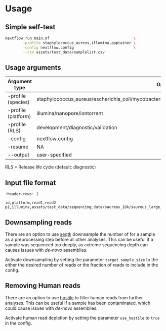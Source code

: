 # Usage

## Simple self-test

```bash
nextflow run main.nf                                      \
        -profile staphylococcus_aureus,illumina,apptainer \
        -config nextflow.config                           \
        --csv assets/test_data/samplelist.csv
```

## Usage arguments

| Argument type       | Options                                                                                                | Required |
| ------------------- | ------------------------------------------------------------------------------------------------------ | -------- |
| -profile (species)  | staphylococcus_aureus/escherichia_coli/mycobacterium_tuberculosis/streptococcus_pyogenes/streptococcus | True     |
| -profile (platform) | illumina/nanopore/iontorrent                                                                           | True     |
| -profile (RLS)      | development/diagnostic/validation                                                                      | False    |
| -config             | nextflow.config                                                                                        | True     |
| -resume             | NA                                                                                                     | False    |
| --output            | user-specified                                                                                         | False    |

RLS = Release life cycle (default: diagnostic)

## Input file format 

```{csv-table} Example of a *samplelist* input file in CSV format.
:header-rows: 1

id,platform,read1,read2
p1,illumina,assets/test_data/sequencing_data/saureus_10k/saureus_large_R1_001.fastq.gz,assets/test_data/sequencing_data/saureus_10k/saureus_large_R2_001.fastq.gz
```

## Downsampling reads

There are an option to use [seqtk](https://github.com/lh3/seqtk) downsample the number of for a sample as a preprocessing step before all other analyses. This can be useful if a sample was sequenced too deeply, as extreme sequencing depth can causes issues with *de-novo* assemblies.

Activate downsampling by setting the parameter `target_sample_size` to the either the desired number of reads or the fraction of reads to include in the config.

## Removing Human reads

There are an option to use [hostile](https://github.com/bede/hostile) to filter human reads from further analyses. This can be useful if a sample has been contaminated, which could cause issues with *de-novo* assemblies.

Activate human read depletion by setting the parameter `use_hostile` to `true` in the config.